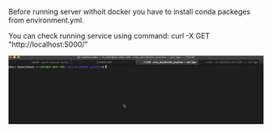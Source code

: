 Before running server withoit docker you have to install conda packeges from environment.yml.

You can check running service using command:
curl -X GET "http://localhost:5000/"

![](record.gif)
